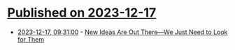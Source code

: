 # [Published on 2023-12-17](index.md)

* [2023-12-17, 09:31:00](https://soylentnews.org/article.pl?sid=23/12/16/0333224&from=rss) - [New Ideas Are Out There—We Just Need to Look for Them](https://soylentnews.org/article.pl?sid=23/12/16/0333224&from=rss)

